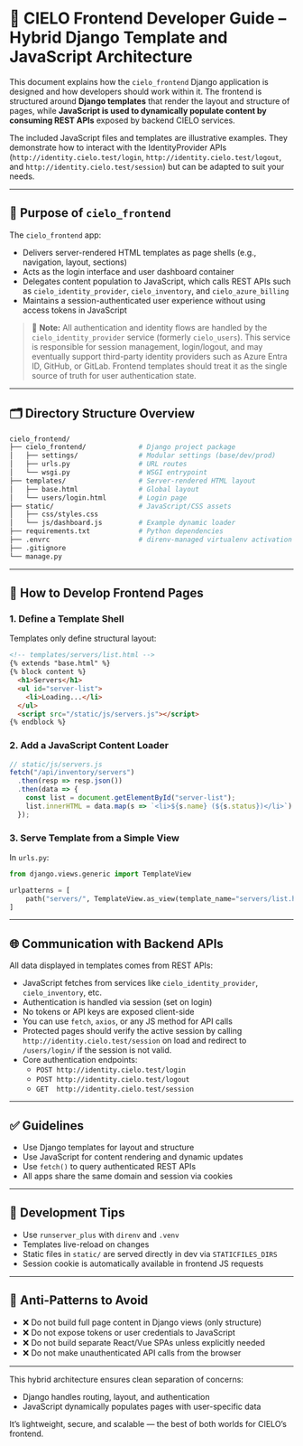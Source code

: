 # 🧩 CIELO Frontend Developer Guide – Hybrid Django Template and JavaScript Architecture

This document explains how the `cielo_frontend` Django application is designed and how developers should work within it. The frontend is structured around **Django templates** that render the layout and structure of pages, while **JavaScript is used to dynamically populate content by consuming REST APIs** exposed by backend CIELO services.

The included JavaScript files and templates are illustrative examples. They demonstrate how to interact with the IdentityProvider APIs (`http://identity.cielo.test/login`, `http://identity.cielo.test/logout`, and `http://identity.cielo.test/session`) but can be adapted to suit your needs.

---

## 🎯 Purpose of `cielo_frontend`

The `cielo_frontend` app:

* Delivers server-rendered HTML templates as page shells (e.g., navigation, layout, sections)
* Acts as the login interface and user dashboard container
* Delegates content population to JavaScript, which calls REST APIs such as `cielo_identity_provider`, `cielo_inventory`, and `cielo_azure_billing`
* Maintains a session-authenticated user experience without using access tokens in JavaScript

> 🧠 **Note:** All authentication and identity flows are handled by the `cielo_identity_provider` service (formerly `cielo_users`). This service is responsible for session management, login/logout, and may eventually support third-party identity providers such as Azure Entra ID, GitHub, or GitLab. Frontend templates should treat it as the single source of truth for user authentication state.

---

## 🗂️ Directory Structure Overview

```bash
cielo_frontend/
├── cielo_frontend/             # Django project package
│   ├── settings/               # Modular settings (base/dev/prod)
│   ├── urls.py                 # URL routes
│   └── wsgi.py                 # WSGI entrypoint
├── templates/                  # Server-rendered HTML layout
│   ├── base.html               # Global layout
│   └── users/login.html        # Login page
├── static/                     # JavaScript/CSS assets
│   ├── css/styles.css
│   └── js/dashboard.js         # Example dynamic loader
├── requirements.txt            # Python dependencies
├── .envrc                      # direnv-managed virtualenv activation
├── .gitignore
└── manage.py
```

---

## 🔧 How to Develop Frontend Pages

### 1. Define a Template Shell

Templates only define structural layout:

```html
<!-- templates/servers/list.html -->
{% extends "base.html" %}
{% block content %}
  <h1>Servers</h1>
  <ul id="server-list">
    <li>Loading...</li>
  </ul>
  <script src="/static/js/servers.js"></script>
{% endblock %}
```

### 2. Add a JavaScript Content Loader

```js
// static/js/servers.js
fetch("/api/inventory/servers")
  .then(resp => resp.json())
  .then(data => {
    const list = document.getElementById("server-list");
    list.innerHTML = data.map(s => `<li>${s.name} (${s.status})</li>`).join("");
  });
```

### 3. Serve Template from a Simple View

In `urls.py`:

```python
from django.views.generic import TemplateView

urlpatterns = [
    path("servers/", TemplateView.as_view(template_name="servers/list.html")),
]
```

---

## 🌐 Communication with Backend APIs

All data displayed in templates comes from REST APIs:

* JavaScript fetches from services like `cielo_identity_provider`, `cielo_inventory`, etc.
* Authentication is handled via session (set on login)
* No tokens or API keys are exposed client-side
* You can use `fetch`, `axios`, or any JS method for API calls
* Protected pages should verify the active session by calling `http://identity.cielo.test/session` on load and redirect to `/users/login/` if the session is not valid.
* Core authentication endpoints:
  * `POST http://identity.cielo.test/login`
  * `POST http://identity.cielo.test/logout`
  * `GET  http://identity.cielo.test/session`

---

## ✅ Guidelines

* Use Django templates for layout and structure
* Use JavaScript for content rendering and dynamic updates
* Use `fetch()` to query authenticated REST APIs
* All apps share the same domain and session via cookies

---

## 🧪 Development Tips

* Use `runserver_plus` with `direnv` and `.venv`
* Templates live-reload on changes
* Static files in `static/` are served directly in dev via `STATICFILES_DIRS`
* Session cookie is automatically available in frontend JS requests

---

## 🚫 Anti-Patterns to Avoid

* ❌ Do not build full page content in Django views (only structure)
* ❌ Do not expose tokens or user credentials to JavaScript
* ❌ Do not build separate React/Vue SPAs unless explicitly needed
* ❌ Do not make unauthenticated API calls from the browser

---

This hybrid architecture ensures clean separation of concerns:

* Django handles routing, layout, and authentication
* JavaScript dynamically populates pages with user-specific data

It’s lightweight, secure, and scalable — the best of both worlds for CIELO’s frontend.

